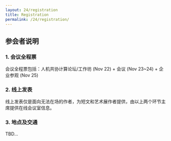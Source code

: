 ```yaml
---
layout: 24/registration
title: Registration
permalink: /24/registration/
---
```


## 参会者说明

### 1. 会议全程票
会议全程票包括：人机共协计算论坛/工作坊 (Nov 22) + 会议 (Nov 23~24) + 企业参观 (Nov 25)

### 2. 线上发表
线上发表仅是面向无法在场的作者，为短文和艺术展作者提供，由以上两个环节主席提供在线会议室信息。

### 3.	地点及交通
TBD...

